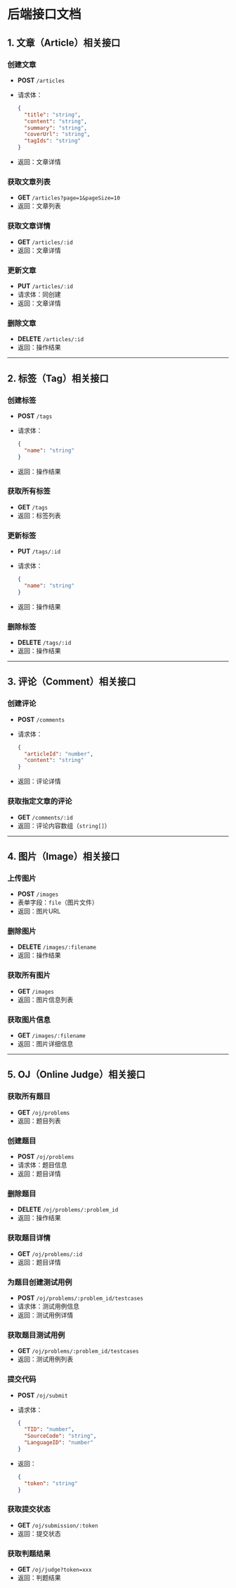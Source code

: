 # 后端接口文档

## 1. 文章（Article）相关接口

### 创建文章

- **POST** `/articles`
- 请求体：

  ```json
  {
    "title": "string",
    "content": "string",
    "summary": "string",
    "coverUrl": "string",
    "tagIds": "string"
  }
  ```

- 返回：文章详情

### 获取文章列表

- **GET** `/articles?page=1&pageSize=10`
- 返回：文章列表

### 获取文章详情

- **GET** `/articles/:id`
- 返回：文章详情

### 更新文章

- **PUT** `/articles/:id`
- 请求体：同创建
- 返回：文章详情

### 删除文章

- **DELETE** `/articles/:id`
- 返回：操作结果

---

## 2. 标签（Tag）相关接口

### 创建标签

- **POST** `/tags`
- 请求体：

  ```json
  {
    "name": "string"
  }
  ```

- 返回：操作结果

### 获取所有标签

- **GET** `/tags`
- 返回：标签列表

### 更新标签

- **PUT** `/tags/:id`
- 请求体：

  ```json
  {
    "name": "string"
  }
  ```

- 返回：操作结果

### 删除标签

- **DELETE** `/tags/:id`
- 返回：操作结果

---

## 3. 评论（Comment）相关接口

### 创建评论

- **POST** `/comments`
- 请求体：

  ```json
  {
    "articleId": "number",
    "content": "string"
  }
  ```

- 返回：评论详情

### 获取指定文章的评论

- **GET** `/comments/:id`
- 返回：评论内容数组（`string[]`）

---

## 4. 图片（Image）相关接口

### 上传图片

- **POST** `/images`
- 表单字段：`file`（图片文件）
- 返回：图片URL

### 删除图片

- **DELETE** `/images/:filename`
- 返回：操作结果

### 获取所有图片

- **GET** `/images`
- 返回：图片信息列表

### 获取图片信息

- **GET** `/images/:filename`
- 返回：图片详细信息

---

## 5. OJ（Online Judge）相关接口

### 获取所有题目

- **GET** `/oj/problems`
- 返回：题目列表

### 创建题目

- **POST** `/oj/problems`
- 请求体：题目信息
- 返回：题目详情

### 删除题目

- **DELETE** `/oj/problems/:problem_id`
- 返回：操作结果

### 获取题目详情

- **GET** `/oj/problems/:id`
- 返回：题目详情

### 为题目创建测试用例

- **POST** `/oj/problems/:problem_id/testcases`
- 请求体：测试用例信息
- 返回：测试用例详情

### 获取题目测试用例

- **GET** `/oj/problems/:problem_id/testcases`
- 返回：测试用例列表

### 提交代码

- **POST** `/oj/submit`
- 请求体：

  ```json
  {
    "TID": "number",
    "SourceCode": "string",
    "LanguageID": "number"
  }
  ```

- 返回：

  ```json
  {
    "token": "string"
  }
  ```

### 获取提交状态

- **GET** `/oj/submission/:token`
- 返回：提交状态

### 获取判题结果

- **GET** `/oj/judge?token=xxx`
- 返回：判题结果
